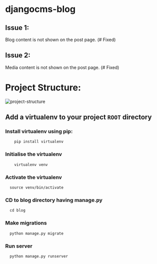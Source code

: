 
# djangocms-blog

## Issue 1: 
   Blog content is not shown on the post page. (# Fixed)

## Issue 2: 
   Media content is not shown on the post page. (# Fixed)

# Project Structure:
  ![project-structure](https://i.imgur.com/ChRHCti.png)

## Add a virtualenv to your project `ROOT` directory
  ### Install virtualenv using pip:
        pip install virtualenv
  ### Initialise the virtualenv      
        virtualenv venv
  ### Activate the virtualenv
      source venv/bin/activate
  
  ### CD to blog directory having manage.py
      cd blog

  ### Make migrations
      python manage.py migrate
  ### Run server
      python manage.py runserver

